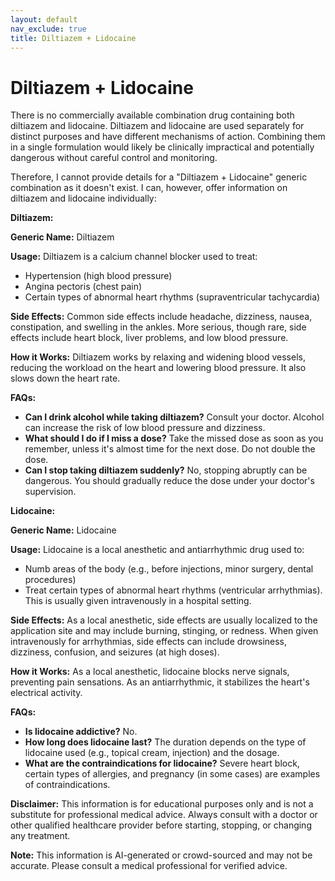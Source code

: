 ```yaml
---
layout: default
nav_exclude: true
title: Diltiazem + Lidocaine
---
```


# Diltiazem + Lidocaine

There is no commercially available combination drug containing both diltiazem and lidocaine.  Diltiazem and lidocaine are used separately for distinct purposes and have different mechanisms of action. Combining them in a single formulation would likely be clinically impractical and potentially dangerous without careful control and monitoring.

Therefore, I cannot provide details for a "Diltiazem + Lidocaine" generic combination as it doesn't exist.  I can, however, offer information on diltiazem and lidocaine individually:


**Diltiazem:**

**Generic Name:** Diltiazem

**Usage:**  Diltiazem is a calcium channel blocker used to treat:

* Hypertension (high blood pressure)
* Angina pectoris (chest pain)
* Certain types of abnormal heart rhythms (supraventricular tachycardia)

**Side Effects:** Common side effects include headache, dizziness, nausea, constipation, and swelling in the ankles. More serious, though rare, side effects include heart block, liver problems, and low blood pressure.

**How it Works:** Diltiazem works by relaxing and widening blood vessels, reducing the workload on the heart and lowering blood pressure.  It also slows down the heart rate.

**FAQs:**

* **Can I drink alcohol while taking diltiazem?**  Consult your doctor. Alcohol can increase the risk of low blood pressure and dizziness.
* **What should I do if I miss a dose?** Take the missed dose as soon as you remember, unless it's almost time for the next dose.  Do not double the dose.
* **Can I stop taking diltiazem suddenly?** No, stopping abruptly can be dangerous.  You should gradually reduce the dose under your doctor's supervision.



**Lidocaine:**

**Generic Name:** Lidocaine

**Usage:** Lidocaine is a local anesthetic and antiarrhythmic drug used to:

* Numb areas of the body (e.g., before injections, minor surgery, dental procedures)
* Treat certain types of abnormal heart rhythms (ventricular arrhythmias).  This is usually given intravenously in a hospital setting.


**Side Effects:**  As a local anesthetic, side effects are usually localized to the application site and may include burning, stinging, or redness.  When given intravenously for arrhythmias, side effects can include drowsiness, dizziness, confusion, and seizures (at high doses).

**How it Works:**  As a local anesthetic, lidocaine blocks nerve signals, preventing pain sensations. As an antiarrhythmic, it stabilizes the heart's electrical activity.

**FAQs:**

* **Is lidocaine addictive?** No.
* **How long does lidocaine last?** The duration depends on the type of lidocaine used (e.g., topical cream, injection) and the dosage.
* **What are the contraindications for lidocaine?**  Severe heart block, certain types of allergies, and pregnancy (in some cases) are examples of contraindications.


**Disclaimer:** This information is for educational purposes only and is not a substitute for professional medical advice.  Always consult with a doctor or other qualified healthcare provider before starting, stopping, or changing any treatment.


**Note:** This information is AI-generated or crowd-sourced and may not be accurate. Please consult a medical professional for verified advice.